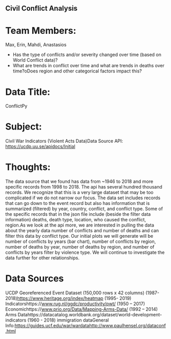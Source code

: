 ## Civil Conflict Analysis

# Team Members:  
Max, Erin, Mahdi, Anastasios

* Has the type of conflicts and/or severity changed over time (based on World Conflict data)?
* What are trends in conflict over time and what are trends in deaths over time?oDoes region and other categorical factors impact this?

# Data Title:  
ConflictPy 

# Subject:  
Civil War Indicators (Violent Acts Data)Data Source API:  https://ucdp.uu.se/apidocs/Initial 

# Thoughts:
The data source that we found has data from ~1946 to 2018 and more specific records from 1998 to 2018.  The api has several hundred thousand records.  We recognize that this is a very large dataset that may be too complicated if we do not narrow our focus.  The data set includes records that can go down to the event record but also has information that is summarized (filtered) by year, country, conflict, and conflict type.  Some of the specific records that in the json file include (beside the filter data information) deaths, death type, location, who caused the conflict, region.As we look at the api more, we are interested in pulling the data about the yearly data number of conflicts and number of deaths and can filter this data by conflict type.  Our initial plots we will generate will be number of conflicts by years (bar chart), number of conflicts by region, number of deaths by year, number of deaths by region, and number of conflicts by years filter by violence type.  We will continue to investigate the data further for other relationships.


# Data Sources
UCDP Georeferenced Event Dataset (150,000 rows x 42 columns) (1987-2018)https://www.heritage.org/index/heatmap  (1995- 2019) Indicatorshttps://www.rug.nl/ggdc/productivity/pwt/ (1950 – 2017)  Economichttps://www.prio.org/Data/Mapping-Arms-Data/ (1992 – 2014)  Arms Datahttps://datacatalog.worldbank.org/dataset/world-development-indicators  (1960 - 2018) immigration dataGeneral Info:https://guides.ucf.edu/war/wardatahttp://www.paulhensel.org/dataconf.html
